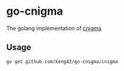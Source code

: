 # go-cnigma

The golang implementation of [cnigma](https://github.com/keng42/cnigma)

## Usage

```sh
go get github.com/keng42/go-cnigma/cnigma
```
